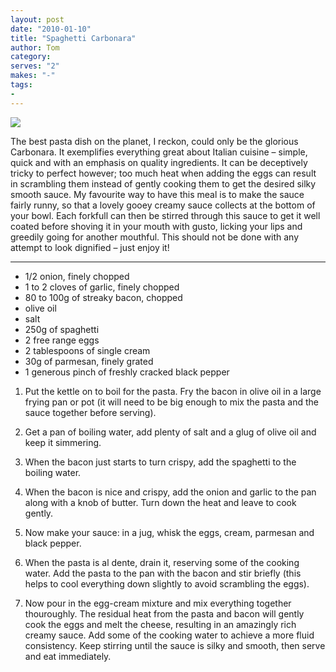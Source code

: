 ```yaml
---
layout: post
date: "2010-01-10"
title: "Spaghetti Carbonara"
author: Tom
category:
serves: "2"
makes: "-"
tags:
-
---
```

<img src="https://s3.eu-west-2.amazonaws.com/grubdaily/spaghetti_carbonara.jpg" />

The best pasta dish on the planet, I reckon, could only be the glorious Carbonara. It exemplifies everything great about Italian cuisine – simple, quick and with an emphasis on quality ingredients. It can be deceptively tricky to perfect however; too much heat when adding the eggs can result in scrambling them instead of gently cooking them to get the desired silky smooth sauce. My favourite way to have this meal is to make the sauce fairly runny, so that a lovely gooey creamy sauce collects at the bottom of your bowl. Each forkfull can then be stirred through this sauce to get it well coated before shoving it in your mouth with gusto, licking your lips and greedily going for another mouthful. This should not be done with any attempt to look dignified – just enjoy it!

---
* 1/2 onion, finely chopped
* 1 to 2 cloves of garlic, finely chopped
* 80 to 100g of streaky bacon, chopped
* olive oil
* salt
* 250g of spaghetti
* 2 free range eggs
* 2 tablespoons of single cream
* 30g of parmesan, finely grated
* 1 generous pinch of freshly cracked  black pepper

1. Put the kettle on to boil for the pasta. Fry the bacon in olive oil in a large frying pan or pot (it will need to be big enough to mix the pasta and the sauce together before serving).

2. Get a pan of boiling water, add plenty of salt and a glug of olive oil and keep it simmering.

3. When the bacon just starts to turn crispy, add the spaghetti to the boiling water.

4. When the bacon is nice and crispy, add the onion and garlic to the pan along with a knob of butter. Turn down the heat and leave to cook gently.

5. Now make your sauce: in a jug, whisk the eggs, cream, parmesan and black pepper. 

6. When the pasta is al dente, drain it, reserving some of the cooking water. Add the pasta to the pan with the bacon and stir briefly (this helps to cool everything down slightly to avoid scrambling the eggs).

7. Now pour in the egg-cream mixture and mix everything together thouroughly. The residual heat from the pasta and bacon will gently cook the eggs and melt the cheese, resulting in an amazingly rich creamy sauce. Add some of the cooking water to achieve a more fluid consistency. Keep stirring until the sauce is silky and smooth, then serve and eat immediately.

